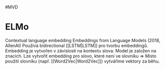 #MVD 
# ELMo 
Contextual language embedding 
Embeddings from Language Models (2018, AllenAI) 
Používá bidirectional [[LSTM|LSTM]] pro tvorbu embeddingů. Embedding je vytvořen v závislosti na kontextu slova. Model je založen na znacích. Lze vytvořit embedding pro slovo, které není ve slovníku => Místo použití slovníku (např. [[Word2Vec|Word2Vec]]) vytváříme vektory za běhu.